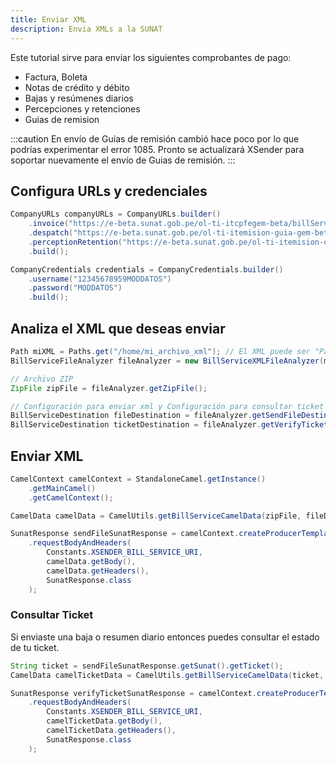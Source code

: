 ```yaml
---
title: Enviar XML
description: Envia XMLs a la SUNAT
---
```


Este tutorial sirve para enviar los siguientes comprobantes de pago:

- Factura, Boleta
- Notas de crédito y débito
- Bajas y resúmenes diarios
- Percepciones y retenciones
- Guias de remision

:::caution
En envío de Guias de remisión cambió hace poco por lo que podrías experimentar el error 1085. Pronto se actualizará XSender para soportar nuevamente el envío de Guias de remisión.
:::

## Configura URLs y credenciales

```java
CompanyURLs companyURLs = CompanyURLs.builder()
    .invoice("https://e-beta.sunat.gob.pe/ol-ti-itcpfegem-beta/billService")
    .despatch("https://e-beta.sunat.gob.pe/ol-ti-itemision-guia-gem-beta/billService")
    .perceptionRetention("https://e-beta.sunat.gob.pe/ol-ti-itemision-otroscpe-gem-beta/billService")
    .build();

CompanyCredentials credentials = CompanyCredentials.builder()
    .username("12345678959MODDATOS")
    .password("MODDATOS")
    .build();
```

## Analiza el XML que deseas enviar

```java
Path miXML = Paths.get("/home/mi_archivo_xml"); // El XML puede ser "Path, InputStream, o bytes[]"
BillServiceFileAnalyzer fileAnalyzer = new BillServiceXMLFileAnalyzer(miXML, companyURLs);

// Archivo ZIP
ZipFile zipFile = fileAnalyzer.getZipFile();

// Configuración para enviar xml y Configuración para consultar ticket
BillServiceDestination fileDestination = fileAnalyzer.getSendFileDestination();
BillServiceDestination ticketDestination = fileAnalyzer.getVerifyTicketDestination();
```

## Enviar XML

```java
CamelContext camelContext = StandaloneCamel.getInstance()
    .getMainCamel()
    .getCamelContext();

CamelData camelData = CamelUtils.getBillServiceCamelData(zipFile, fileDestination, credentials);

SunatResponse sendFileSunatResponse = camelContext.createProducerTemplate()
    .requestBodyAndHeaders(
        Constants.XSENDER_BILL_SERVICE_URI,
        camelData.getBody(),
        camelData.getHeaders(),
        SunatResponse.class
    );
```

### Consultar Ticket

Si enviaste una baja o resumen diario entonces puedes consultar el estado de tu ticket.

```java
String ticket = sendFileSunatResponse.getSunat().getTicket();
CamelData camelTicketData = CamelUtils.getBillServiceCamelData(ticket, ticketDestination, credentials);

SunatResponse verifyTicketSunatResponse = camelContext.createProducerTemplate()
    .requestBodyAndHeaders(
        Constants.XSENDER_BILL_SERVICE_URI,
        camelTicketData.getBody(),
        camelTicketData.getHeaders(),
        SunatResponse.class
    );
```
